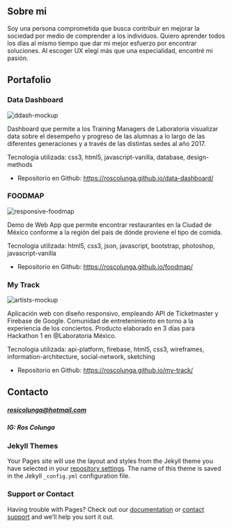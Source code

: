 ## Sobre mi

Soy una persona comprometida que busca contribuir en mejorar la sociedad por medio de comprender a los individuos. Quiero aprender todos los días al mismo tiempo que dar mi mejor esfuerzo por encontrar soluciones. 
Al escoger UX elegí más que una especialidad, encontré mi pasión.

## Portafolio

### Data Dashboard

![ddash-mockup](https://user-images.githubusercontent.com/32855963/38580086-ab15bdbe-3cce-11e8-9298-6a40c5bf3407.jpg)

Dashboard que permite a los Training Managers de Laboratoria visualizar data sobre el desempeño y progreso de las alumnas a lo largo de las diferentes generaciones y a través de las distintas sedes al año 2017.

Tecnologia utilizada: css3, html5, javascript-vanilla, database, design-methods
- Repositorio en Github: https://roscolunga.github.io/data-dashboard/


### FOODMAP

![responsive-foodmap](https://user-images.githubusercontent.com/32855963/38579030-60df344e-3ccb-11e8-821d-04d7d000ce98.jpg)

Demo de Web App que permite encontrar restaurantes en la Ciudad de México conforme a la región del país de dónde proviene el tipo de comida.

Tecnologia utilizada: html5, css3, json, javascript, bootstrap, photoshop, javascript-vanilla
- Repositorio en Github: https://roscolunga.github.io/foodmap/


### My Track

![artists-mockup](https://user-images.githubusercontent.com/32855963/38578593-00756da4-3cca-11e8-9d5d-32c9f507de0d.jpg)

Aplicación web con diseño responsivo, empleando API de Ticketmaster y Firebase de Google. Comunidad de entretenimiento en torno a la experiencia de los conciertos. Producto elaborado en 3 días para Hackathon 1 en @Laboratoria México.

Tecnologia utilizada: api-platform, firebase, html5, css3, wireframes, information-architecture, social-network, sketching
- Repositorio en Github: https://roscolunga.github.io/my-track/


## Contacto

##### rosicolunga@hotmail.com
##### IG: Ros Colunga

### Jekyll Themes

Your Pages site will use the layout and styles from the Jekyll theme you have selected in your [repository settings](https://github.com/rosColunga/port/settings). The name of this theme is saved in the Jekyll `_config.yml` configuration file.

### Support or Contact

Having trouble with Pages? Check out our [documentation](https://help.github.com/categories/github-pages-basics/) or [contact support](https://github.com/contact) and we’ll help you sort it out.
